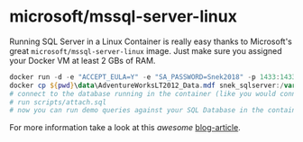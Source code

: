# microsoft/mssql-server-linux
Running SQL Server in a Linux Container is really easy thanks to Microsoft's great `microsoft/mssql-server-linux` image.
Just make sure you assigned your Docker VM at least 2 GBs of RAM.

```powershell
docker run -d -e "ACCEPT_EULA=Y" -e "SA_PASSWORD=Snek2018" -p 1433:1433 --name snek_sqlserver microsoft/mssql-server-linux
docker cp ${pwd}\data\AdventureWorksLT2012_Data.mdf snek_sqlserver:/var/opt/mssql/data/AdventureWorksLT2012_Data.mdf
# connect to the database running in the container (like you would connect to a normal database)
# run scripts/attach.sql
# now you can run demo queries against your SQL Database in the container
```

For more information take a look at this *awesome* [blog-article](https://blogs.msdn.microsoft.com/orrinedenfield/2017/10/sql-server-on-linux-on-docker-quick-and-easy/).
